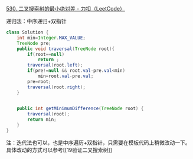 [530. 二叉搜索树的最小绝对差 - 力扣（LeetCode）](https://leetcode.cn/problems/minimum-absolute-difference-in-bst/description/)

递归法：中序递归+双指针
```java
class Solution {
    int min=Integer.MAX_VALUE;
    TreeNode pre;
    public void traversal(TreeNode root){
        if(root==null)
            return ;
        traversal(root.left);
        if(pre!=null && root.val-pre.val<min)
            min=root.val-pre.val;
        pre=root;
        traversal(root.right);
    }

        
    public int getMinimumDifference(TreeNode root) {
        traversal(root);
        return min;
    }
}
```

注：迭代法也可以，也是中序遍历+双指针，只需要在模板代码上稍微改动一下。具体改动的方式可以参考[[19验证二叉搜索树]]